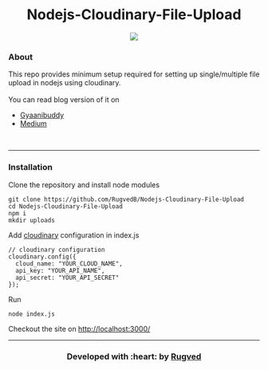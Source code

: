 <h1 align = 'center'> Nodejs-Cloudinary-File-Upload </h1>

<div align="center">

[![](https://img.shields.io/badge/Made_with-Nodejs-green?style=for-the-badge&logo=node.js)](https://nodejs.org/en/)

</div>

### About

This repo provides minimum setup required for setting up single/multiple file upload in nodejs using cloudinary. <br><br>
You can read blog version of it on
- <a href="https://www.gyaanibuddy.com/blog/how-to-upload-singlemultiple-image-to-cloudinary-using-nodejs/">Gyaanibuddy</a>
- <a href="https://medium.com/@rugved-bongale/how-to-upload-single-multiple-image-to-cloudinary-in-node-js-ae9db9f4a0b9">Medium</a>

<br>

------------------------------------------
### Installation

Clone the repository and install node modules
```
git clone https://github.com/RugvedB/Nodejs-Cloudinary-File-Upload
cd Nodejs-Cloudinary-File-Upload
npm i
mkdir uploads
```
Add <a href="https://cloudinary.com/">cloudinary</a> configuration in index.js
```
// cloudinary configuration
cloudinary.config({
  cloud_name: "YOUR_CLOUD_NAME",
  api_key: "YOUR_API_NAME",
  api_secret: "YOUR_API_SECRET"
});
```

Run 
```
node index.js
```

Checkout the site on <a href="http://localhost:3000">http://localhost:3000/</a>


------------------------------------------
<h3 align="center"><b>Developed with :heart: by <a href="https://github.com/rugvedb">Rugved</a></h1>
